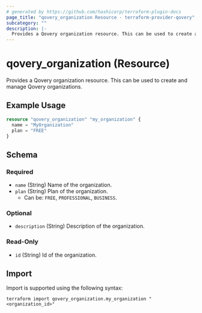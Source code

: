 ```yaml
---
# generated by https://github.com/hashicorp/terraform-plugin-docs
page_title: "qovery_organization Resource - terraform-provider-qovery"
subcategory: ""
description: |-
  Provides a Qovery organization resource. This can be used to create and manage Qovery organizations.
---
```


# qovery_organization (Resource)

Provides a Qovery organization resource. This can be used to create and manage Qovery organizations.

## Example Usage

```terraform
resource "qovery_organization" "my_organization" {
  name = "MyOrganization"
  plan = "FREE"
}
```

<!-- schema generated by tfplugindocs -->
## Schema

### Required

- `name` (String) Name of the organization.
- `plan` (String) Plan of the organization.
	- Can be: `FREE`, `PROFESSIONAL`, `BUSINESS`.

### Optional

- `description` (String) Description of the organization.

### Read-Only

- `id` (String) Id of the organization.

## Import

Import is supported using the following syntax:

```shell
terraform import qovery_organization.my_organization "<organization_id>"
```
